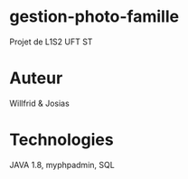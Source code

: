 # gestion-photo-famille
Projet de L1S2 UFT ST

# Auteur
Willfrid & Josias

# Technologies
JAVA 1.8, myphpadmin, SQL
